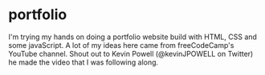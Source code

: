 # portfolio
I'm trying my hands on doing a portfolio website build with HTML, CSS and some javaScript.
A lot of my ideas here came from freeCodeCamp's YouTube channel.
Shout out to Kevin Powell (@kevinJPOWELL on Twitter) he made the video that I was following along.
